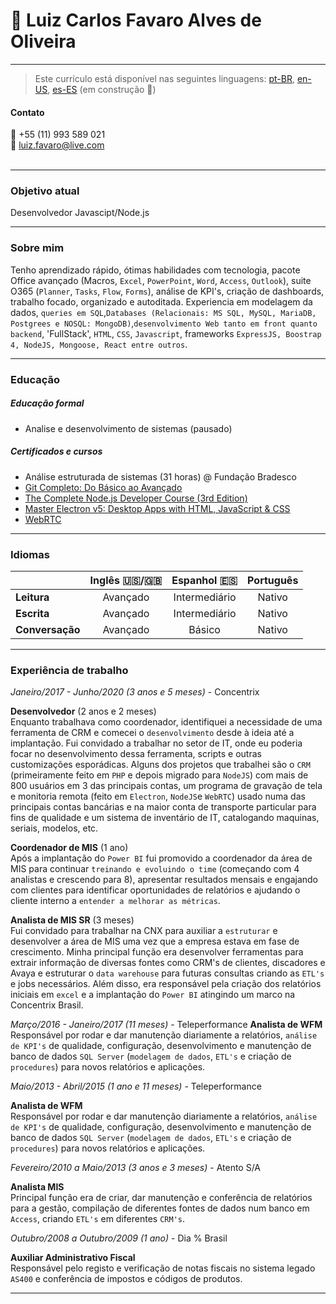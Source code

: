 # :blond_haired_person: Luiz Carlos Favaro Alves de Oliveira

---

> Este currículo está disponível nas seguintes linguagens:
> [pt-BR](https://github.com/Luizssauro/Resume/blob/master/README_pt-BR.md), [en-US](https://github.com/Luizssauro/Resume), [es-ES](https://github.com/Luizssauro/Resume/blob/master/README_es-ES.md) (em construção :construction:)

#### Contato

:calling: +55 (11) 993 589 021<br>:e-mail: luiz.favaro@live.com<br><br>

---

### Objetivo atual

Desenvolvedor Javascipt/Node.js

---

### Sobre mim

Tenho aprendizado rápido, ótimas habilidades com tecnologia, pacote Office avançado (Macros, `Excel`, `PowerPoint`, `Word`, `Access`, `Outlook`), suite O365 (`Planner`, `Tasks`, `Flow`, `Forms`), análise de KPI's, criação de dashboards, trabalho focado, organizado e autoditada. Experiencia em modelagem da dados, `queries em SQL`,`Databases (Relacionais: MS SQL, MySQL, MariaDB, Postgrees e NOSQL: MongoDB)`,`desenvolvimento Web tanto em front quanto backend`, 'FullStack', `HTML`, `CSS`, `Javascript`, frameworks `ExpressJS, Boostrap 4, NodeJS, Mongoose, React entre outros`.


---

### Educação

##### Educação formal

- Analise e desenvolvimento de sistemas (pausado)

##### Certificados e cursos

- Análise estruturada de sistemas (31 horas) @ Fundação Bradesco
- [Git Completo: Do Básico ao Avançado](https://www.udemy.com/certificate/UC-G9TBM6HV/)
- [The Complete Node.js Developer Course (3rd Edition)](https://www.udemy.com/certificate/UC-F1EUNH27/)
- [Master Electron v5: Desktop Apps with HTML, JavaScript & CSS](https://www.udemy.com/certificate/UC-3SOL87NX/)
- [WebRTC](https://www.udemy.com/certificate/UC-RYRM411T/)

---

### Idiomas

|              | Inglês :us:/:uk: | Espanhol :es: | Português |
| :----------- | :---------------: | :----------: | :--------: |
| **Leitura**  |     Avançado      | Intermediário |   Nativo   |
| **Escrita**  |     Avançado      | Intermediário |   Nativo   |
| **Conversação** |     Avançado      |    Básico     |   Nativo   |

---

### Experiência de trabalho

_Janeiro/2017 - Junho/2020 (3 anos e 5 meses)_ - Concentrix

**Desenvolvedor** (2 anos e 2 meses) <br>
Enquanto trabalhava como coordenador, identifiquei a necessidade de uma ferramenta de CRM e comecei o `desenvolvimento` desde à ideia até a implantação. Fui convidado a trabalhar no setor de IT, onde eu poderia focar no desenvolvimento dessa ferramenta, scripts e outras customizações esporádicas. Alguns dos projetos que trabalhei são o `CRM` (primeiramente feito em `PHP` e depois migrado para `NodeJS`) com mais de 800 usuários em 3 das principais contas, um programa de gravação de tela e monitoria remota (feito em `Electron`, `NodeJS`e `WebRTC`) usado numa das principais contas bancárias e na maior conta de transporte particular para fins de qualidade e um sistema de inventário de IT, catalogando maquinas, seriais, modelos, etc.

**Coordenador de MIS** (1 ano) <br>
Após a implantação do `Power BI` fui promovido a coordenador da área de MIS para continuar `treinando e evoluindo o time` (começando com 4 analistas e crescendo para 8), apresentar resultados mensais e engajando com clientes para identificar oportunidades de relatórios e ajudando o cliente interno a `entender a melhorar as métricas`.

**Analista de MIS SR** (3 meses) <br>
Fui convidado para trabalhar na CNX para auxiliar a `estruturar` e desenvolver a área de MIS uma vez que a empresa estava em fase de crescimento. Minha principal função era desenvolver ferramentas para extrair informação de diversas fontes como CRM's de clientes, discadores e Avaya e estruturar o `data warehouse` para futuras consultas criando as `ETL's` e jobs necessários. Além disso, era responsável pela criação dos relatórios iniciais em `excel` e a implantação do `Power BI` atingindo um marco na Concentrix Brasil.

_Março/2016 - Janeiro/2017 (11 meses)_ - Teleperformance
**Analista de WFM**<br>
Responsável por rodar e dar manutenção diariamente a relatórios, `análise de KPI's` de qualidade, configuração, desenvolvimento e manutenção de banco de dados `SQL Server` (`modelagem de dados`, `ETL's` e criação de `procedures`) para novos relatórios e aplicações.

_Maio/2013 - Abril/2015 (1 ano e 11 meses)_ - Teleperformance

**Analista de WFM**<br>
Responsável por rodar e dar manutenção diariamente a relatórios, `análise de KPI's` de qualidade, configuração, desenvolvimento e manutenção de banco de dados `SQL Server` (`modelagem de dados`, `ETL's` e criação de `procedures`) para novos relatórios e aplicações.

_Fevereiro/2010 a Maio/2013 (3 anos e 3 meses)_ - Atento S/A

**Analista MIS**<br>
Principal função era de criar, dar manutenção e conferência de relatórios para a gestão, compilação de diferentes fontes de dados num banco em `Access`, criando `ETL's` em diferentes `CRM's`.

_Outubro/2008 a Outubro/2009 (1 ano)_ - Dia % Brasil

**Auxiliar Administrativo Fiscal**<br>
Responsável pelo registo e verificação de notas fiscais no sistema legado `AS400` e conferência de impostos e códigos de produtos.

---
